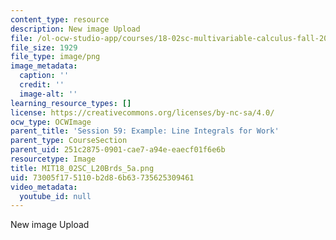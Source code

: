 ```yaml
---
content_type: resource
description: New image Upload
file: /ol-ocw-studio-app/courses/18-02sc-multivariable-calculus-fall-2010/73005f175110b2d86b63735625309461_MIT18_02SC_L20Brds_5a.png
file_size: 1929
file_type: image/png
image_metadata:
  caption: ''
  credit: ''
  image-alt: ''
learning_resource_types: []
license: https://creativecommons.org/licenses/by-nc-sa/4.0/
ocw_type: OCWImage
parent_title: 'Session 59: Example: Line Integrals for Work'
parent_type: CourseSection
parent_uid: 251c2875-0901-cae7-a94e-eaecf01f6e6b
resourcetype: Image
title: MIT18_02SC_L20Brds_5a.png
uid: 73005f17-5110-b2d8-6b63-735625309461
video_metadata:
  youtube_id: null
---
```

New image Upload